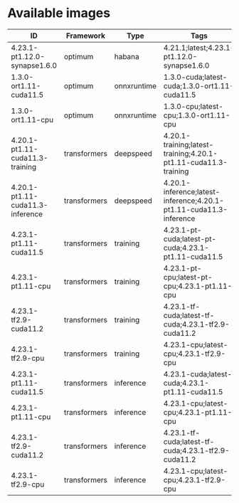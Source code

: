 # Available images

| ID | Framework | Type | Tags | Dockerfile | URI | Deprecated |
| --- | --- | --- | --- | --- | --- | --- |
| 4.23.1-pt1.12.0-synapse1.6.0 | optimum | habana | 4.21.1;latest;4.23.1-pt1.12.0-synapse1.6.0 | [dockerfile](containers/optimum/habana/4.23.1/pt1.12.0/synapse1.6.0/Dockerfile) | huggingface/optimum-habana:4.23.1-pt1.12.0-synapse1.6.0 | False |
| 1.3.0-ort1.11-cuda11.5 | optimum | onnxruntime | 1.3.0-cuda;latest-cuda;1.3.0-ort1.11-cuda11.5 | [dockerfile](containers/optimum/onnxruntime/1.3.0/ort1.11/cuda11.5/Dockerfile) | huggingface/optimum-onnxruntime:1.3.0-ort1.11-cuda11.5 | False |
| 1.3.0-ort1.11-cpu | optimum | onnxruntime | 1.3.0-cpu;latest-cpu;1.3.0-ort1.11-cpu | [dockerfile](containers/optimum/onnxruntime/1.3.0/ort1.11/cpu/Dockerfile) | huggingface/optimum-onnxruntime:1.3.0-ort1.11-cpu | False |
| 4.20.1-pt1.11-cuda11.3-training | transformers | deepspeed | 4.20.1-training;latest-training;4.20.1-pt1.11-cuda11.3-training | [dockerfile](containers/transformers/deepspeed/4.20.1/pt1.11/cuda11.3/training/Dockerfile) | huggingface/transformers-deepspeed:4.20.1-pt1.11-cuda11.3-training | False |
| 4.20.1-pt1.11-cuda11.3-inference | transformers | deepspeed | 4.20.1-inference;latest-inference;4.20.1-pt1.11-cuda11.3-inference | [dockerfile](containers/transformers/deepspeed/4.20.1/pt1.11/cuda11.3/inference/Dockerfile) | huggingface/transformers-deepspeed:4.20.1-pt1.11-cuda11.3-inference | False |
| 4.23.1-pt1.11-cuda11.5 | transformers | training | 4.23.1-pt-cuda;latest-pt-cuda;4.23.1-pt1.11-cuda11.5 | [dockerfile](containers/transformers/training/4.23.1/pt1.11/cuda11.5/Dockerfile) | huggingface/transformers-training:4.23.1-pt1.11-cuda11.5 | False |
| 4.23.1-pt1.11-cpu | transformers | training | 4.23.1-pt-cpu;latest-pt-cpu;4.23.1-pt1.11-cpu | [dockerfile](containers/transformers/training/4.23.1/pt1.11/cpu/Dockerfile) | huggingface/transformers-training:4.23.1-pt1.11-cpu | False |
| 4.23.1-tf2.9-cuda11.2 | transformers | training | 4.23.1-tf-cuda;latest-tf-cuda;4.23.1-tf2.9-cuda11.2 | [dockerfile](containers/transformers/training/4.23.1/tf2.9/cuda11.2/Dockerfile) | huggingface/transformers-training:4.23.1-tf2.9-cuda11.2 | False |
| 4.23.1-tf2.9-cpu | transformers | training | 4.23.1-cpu;latest-cpu;4.23.1-tf2.9-cpu | [dockerfile](containers/transformers/training/4.23.1/tf2.9/cpu/Dockerfile) | huggingface/transformers-training:4.23.1-tf2.9-cpu | False |
| 4.23.1-pt1.11-cuda11.5 | transformers | inference | 4.23.1-cuda;latest-cuda;4.23.1-pt1.11-cuda11.5 | [dockerfile](containers/transformers/inference/4.23.1/pt1.11/cuda11.5/Dockerfile) | huggingface/transformers-inference:4.23.1-pt1.11-cuda11.5 | False |
| 4.23.1-pt1.11-cpu | transformers | inference | 4.23.1-cpu;latest-cpu;4.23.1-pt1.11-cpu | [dockerfile](containers/transformers/inference/4.23.1/pt1.11/cpu/Dockerfile) | huggingface/transformers-inference:4.23.1-pt1.11-cpu | False |
| 4.23.1-tf2.9-cuda11.2 | transformers | inference | 4.23.1-tf-cuda;latest-tf-cuda;4.23.1-tf2.9-cuda11.2 | [dockerfile](containers/transformers/inference/4.23.1/tf2.9/cuda11.2/Dockerfile) | huggingface/transformers-inference:4.23.1-tf2.9-cuda11.2 | False |
| 4.23.1-tf2.9-cpu | transformers | inference | 4.23.1-cpu;latest-cpu;4.23.1-tf2.9-cpu | [dockerfile](containers/transformers/inference/4.23.1/tf2.9/cpu/Dockerfile) | huggingface/transformers-inference:4.23.1-tf2.9-cpu | False |
